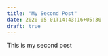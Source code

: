 ```yaml
---
title: "My Second Post"
date: 2020-05-01T14:43:16+05:30
draft: true
---
```


This is my second post
